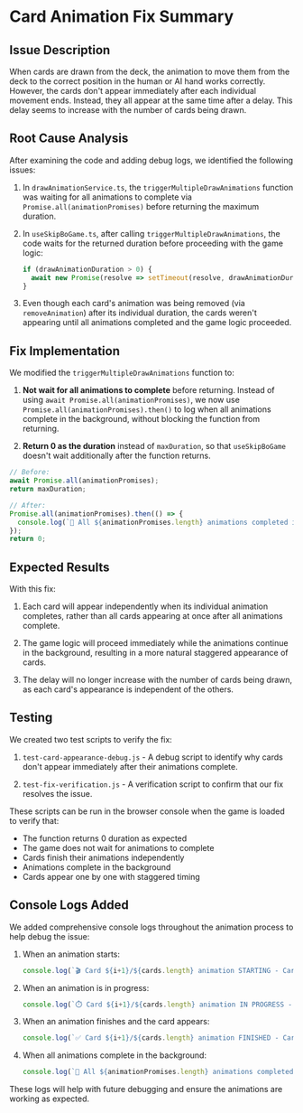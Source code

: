 # Card Animation Fix Summary

## Issue Description
When cards are drawn from the deck, the animation to move them from the deck to the correct position in the human or AI hand works correctly. However, the cards don't appear immediately after each individual movement ends. Instead, they all appear at the same time after a delay. This delay seems to increase with the number of cards being drawn.

## Root Cause Analysis
After examining the code and adding debug logs, we identified the following issues:

1. In `drawAnimationService.ts`, the `triggerMultipleDrawAnimations` function was waiting for all animations to complete via `Promise.all(animationPromises)` before returning the maximum duration.

2. In `useSkipBoGame.ts`, after calling `triggerMultipleDrawAnimations`, the code waits for the returned duration before proceeding with the game logic:
   ```javascript
   if (drawAnimationDuration > 0) {
     await new Promise(resolve => setTimeout(resolve, drawAnimationDuration));
   }
   ```

3. Even though each card's animation was being removed (via `removeAnimation`) after its individual duration, the cards weren't appearing until all animations completed and the game logic proceeded.

## Fix Implementation
We modified the `triggerMultipleDrawAnimations` function to:

1. **Not wait for all animations to complete** before returning. Instead of using `await Promise.all(animationPromises)`, we now use `Promise.all(animationPromises).then()` to log when all animations complete in the background, without blocking the function from returning.

2. **Return 0 as the duration** instead of `maxDuration`, so that `useSkipBoGame` doesn't wait additionally after the function returns.

```javascript
// Before:
await Promise.all(animationPromises);
return maxDuration;

// After:
Promise.all(animationPromises).then(() => {
  console.log(`🏁 All ${animationPromises.length} animations completed in the background`);
});
return 0;
```

## Expected Results
With this fix:

1. Each card will appear independently when its individual animation completes, rather than all cards appearing at once after all animations complete.

2. The game logic will proceed immediately while the animations continue in the background, resulting in a more natural staggered appearance of cards.

3. The delay will no longer increase with the number of cards being drawn, as each card's appearance is independent of the others.

## Testing
We created two test scripts to verify the fix:

1. `test-card-appearance-debug.js` - A debug script to identify why cards don't appear immediately after their animations complete.

2. `test-fix-verification.js` - A verification script to confirm that our fix resolves the issue.

These scripts can be run in the browser console when the game is loaded to verify that:
- The function returns 0 duration as expected
- The game does not wait for animations to complete
- Cards finish their animations independently
- Animations complete in the background
- Cards appear one by one with staggered timing

## Console Logs Added
We added comprehensive console logs throughout the animation process to help debug the issue:

1. When an animation starts:
   ```javascript
   console.log(`🎬 Card ${i+1}/${cards.length} animation STARTING - Card: ${cards[i].value}, Hand Index: ${handIndices[i]}, Delay: ${startDelay}ms`);
   ```

2. When an animation is in progress:
   ```javascript
   console.log(`⏱️ Card ${i+1}/${cards.length} animation IN PROGRESS - Duration: ${duration}ms, Total time expected: ${startDelay + duration}ms`);
   ```

3. When an animation finishes and the card appears:
   ```javascript
   console.log(`✅ Card ${i+1}/${cards.length} animation FINISHED - Card: ${cards[i].value} now APPEARING at ${Date.now()}`);
   ```

4. When all animations complete in the background:
   ```javascript
   console.log(`🏁 All ${animationPromises.length} animations completed in the background`);
   ```

These logs will help with future debugging and ensure the animations are working as expected.